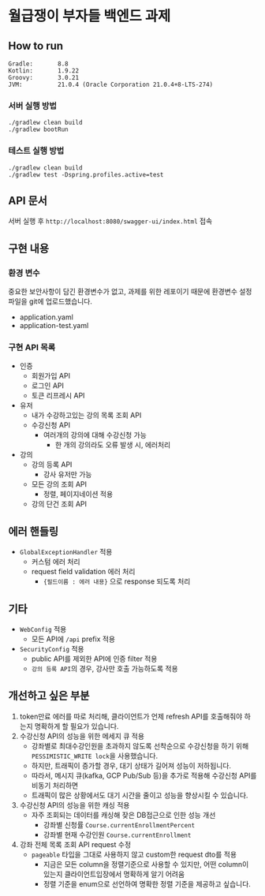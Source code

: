 # 월급쟁이 부자들 백엔드 과제

## How to run

```shell
Gradle:       8.8
Kotlin:       1.9.22
Groovy:       3.0.21
JVM:          21.0.4 (Oracle Corporation 21.0.4+8-LTS-274)
```

### 서버 실행 방법

```shell
./gradlew clean build
./gradlew bootRun
```

### 테스트 실행 방법

```shell
./gradlew clean build
./gradlew test -Dspring.profiles.active=test  
```

## API 문서

서버 실행 후 `http://localhost:8080/swagger-ui/index.html` 접속

## 구현 내용

### 환경 변수

중요한 보안사항이 담긴 환경변수가 없고, 과제를 위한 레포이기 때문에 환경변수 설정 파일을 git에 업로드했습니다.

- application.yaml
- application-test.yaml

### 구현 API 목록

- 인증
    - 회원가입 API
    - 로그인 API
    - 토큰 리프레시 API
- 유저
    - 내가 수강하고있는 강의 목록 조회 API
    - 수강신청 API
        - 여러개의 강의에 대해 수강신청 가능
            - 한 개의 강의라도 오류 발생 시, 에러처리
- 강의
    - 강의 등록 API
        - 강사 유저만 가능
    - 모든 강의 조회 API
        - 정렬, 페이지네이션 적용
    - 강의 단건 조회 API

## 에러 핸들링

- `GlobalExceptionHandler` 적용
    - 커스텀 에러 처리
    - request field validation 에러 처리
        - `{필드이름 : 에러 내용}` 으로 response 되도록 처리

## 기타

- `WebConfig` 적용
    - 모든 API에 `/api` prefix 적용
- `SecurityConfig` 적용
    - public API를 제외한 API에 인증 filter 적용
    - `강의 등록 API`의 경우, 강사만 호출 가능하도록 적용

## 개선하고 싶은 부분

1. token만료 에러를 따로 처리해, 클라이언트가 언제 refresh API를 호출해줘야 하는지 명확하게 할 필요가 있습니다.
2. 수강신청 API의 성능을 위한 메세지 큐 적용
    - 강좌별로 최대수강인원을 초과하지 않도록 선착순으로 수강신청을 하기 위해 `PESSIMISTIC_WRITE lock`을 사용했습니다.
    - 하지만, 트래픽이 증가할 경우, 대기 상태가 길어져 성능이 저하됩니다.
    - 따라서, 메시지 큐(kafka, GCP Pub/Sub 등)을 추가로 적용해 수강신청 API를 비동기 처리하면
    - 트래픽이 많은 상황에서도 대기 시간을 줄이고 성능을 향상시킬 수 있습니다.
3. 수강신청 API의 성능을 위한 캐싱 적용
    - 자주 조회되는 데이터를 캐싱해 잦은 DB접근으로 인한 성능 개선
        - 강좌별 신청률 `Course.currentEnrollmentPercent`
        - 강좌별 현재 수강인원 `Course.currentEnrollment`
4. 강좌 전체 목록 조회 API request 수정
    - `pageable` 타입을 그대로 사용하지 않고 custom한 request dto를 적용
        - 지금은 모든 column을 정렬기준으로 사용할 수 있지만, 어떤 column이 있는지 클라이언트입장에서 명확하게 알기 어려움
        - 정렬 기준을 enum으로 선언하여 명확한 정렬 기준을 제공하고 싶습니다.

